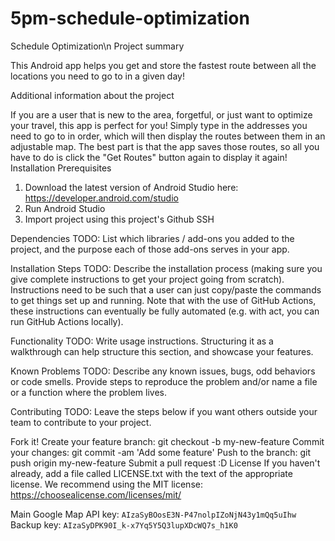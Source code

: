 # 5pm-schedule-optimization

Schedule Optimization\n
Project summary

This Android app helps you get and store the fastest route between all the locations you need to go to in a given day!

Additional information about the project

If you are a user that is new to the area, forgetful, or just want to optimize your travel, this app is perfect for you! Simply type in the addresses you need to go to in order, which will then display the routes between them in an adjustable map. The best part is that the app saves those routes, so all you have to do is click the "Get Routes" button again to display it again!
Installation
Prerequisites

1. Download the latest version of Android Studio here: https://developer.android.com/studio
2. Run Android Studio
3. Import project using this project's Github SSH

Dependencies
TODO: List which libraries / add-ons you added to the project, and the purpose each of those add-ons serves in your app.

Installation Steps
TODO: Describe the installation process (making sure you give complete instructions to get your project going from scratch). Instructions need to be such that a user can just copy/paste the commands to get things set up and running. Note that with the use of GitHub Actions, these instructions can eventually be fully automated (e.g. with act, you can run GitHub Actions locally).

Functionality
TODO: Write usage instructions. Structuring it as a walkthrough can help structure this section, and showcase your features.

Known Problems
TODO: Describe any known issues, bugs, odd behaviors or code smells. Provide steps to reproduce the problem and/or name a file or a function where the problem lives.

Contributing
TODO: Leave the steps below if you want others outside your team to contribute to your project.

Fork it!
Create your feature branch: git checkout -b my-new-feature
Commit your changes: git commit -am 'Add some feature'
Push to the branch: git push origin my-new-feature
Submit a pull request :D
License
If you haven't already, add a file called LICENSE.txt with the text of the appropriate license. We recommend using the MIT license: https://choosealicense.com/licenses/mit/

Main Google Map API key: `AIzaSyBOosE3N-P47nolpIZoNjN43y1mQq5uIhw`  
Backup key: `AIzaSyDPK90I_k-x7Yq5Y5Q3lupXDcWQ7s_h1K0`  
